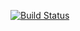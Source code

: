 [![Build Status](https://circleci.com/gh/cloudify-examples/cloudify-examples.github.io.svg?style=shield&circle-token=:circle-token)](https://circleci.com/gh/cloudify-examples/cloudify-examples.github.io)

